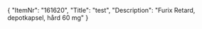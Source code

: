 {
  "ItemNr": "161620",
  "Title": "test",
  "Description": "Furix Retard, depotkapsel, hård 60 mg"
}